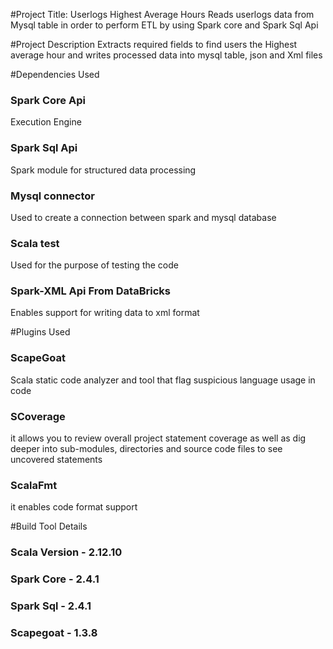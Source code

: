 #Project Title: Userlogs Highest Average Hours
Reads userlogs data from Mysql table in order to perform ETL by using Spark core and Spark Sql Api 


#Project Description
Extracts required fields to find users the Highest average hour 
and writes processed data into mysql table, json and Xml files

#Dependencies Used
### Spark Core Api 
Execution Engine
### Spark Sql Api
Spark module for structured data processing 
### Mysql connector
Used to create a connection between spark and mysql database
### Scala test
Used for the purpose of testing the code
### Spark-XML Api From DataBricks
Enables support for writing data to xml format

#Plugins Used
### ScapeGoat
Scala static code analyzer and tool that flag suspicious language usage in code
### SCoverage
it allows you to review overall project statement coverage as well as dig deeper into sub-modules, 
directories and source code files to see uncovered statements
### ScalaFmt
it enables code format support

#Build Tool Details
### Scala Version - 2.12.10
### Spark Core - 2.4.1
### Spark Sql - 2.4.1
### Scapegoat - 1.3.8

